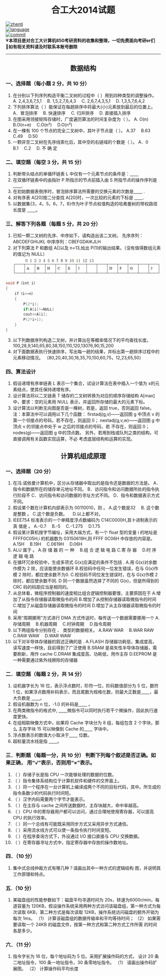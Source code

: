 # <center>合工大2014试题</center>

[![zhenti](https://img.shields.io/badge/%E8%80%83%E7%A0%94%E7%9C%9F%E9%A2%98-850-brightgreen)](https://github.com/HFUT-cskaoyan/zhenti)  
[![language](https://img.shields.io/badge/language-c%2B%2B-orange)](#language)  
[![commit](https://img.shields.io/github/last-commit/HFUT-cskaoyan/zhenti)](#commit)  
:heartpulse:**本项目是对合工大计算机850考研资料的收集和整理，一切免费面向考研er们**  
:love_letter:**如有相关资料请及时联系本账号删除**
****
## <center>数据结构</center>
### 一、选择题（每小题 2 分，共 10 分）
1. 在分别以下列序列构造平衡二叉树的过程中（ ）用到四种类型的调整操作。
A. 2,4,3,6,7,5,1&emsp; B. 1,5,2,7,6,4,3&emsp;
C. 2,6,7,4,3,5,1&emsp; D. 1,3,5,7,6,4,2&emsp;
2. 下列排序算法（ ）能保证在每趟排序中将最大(小)元素放到最后的位置上。
A．冒泡排序&emsp; B. 快速排序&emsp; C. 归并排序 &emsp;D. 直接插入排序
3. 在图采用领接矩阵存储时，广度遍历算法的时间复杂度为（ ）。
A. O(n) &emsp;B.O(n+e) &emsp;C.O(n²)&emsp; D.O(n³)
4. 在一棵有 100 个节点的完全二叉树中，其叶子节点是（ ）。
A.37 &emsp;B.63&emsp; C.49&emsp; D.50
5. 一颗非空二叉树在先序线索化后，其中空的右链域的个数是（ ）。
A．0&emsp; B.1&emsp; C.2&emsp; D. 不 确 定
### 二、填空题（每空 3 分，共 15 分）
1. 判断带头结点的单循环链表 L 中仅有一个元素节点的条件是：<u>&emsp;&emsp;</u>
2. 在双循环链表中的由指针 P 所指示的节点前插入由 S 所指节点的操作序列是 <u>&emsp;&emsp;</u>.
3. 在初始数据表倒序时，冒泡排序算法所需要的交换元素的次数是<u>&emsp;&emsp;</u> .
4. 对有序表 A[20]按二分查找 A[20]时，一次比较的元素的下标是 <u>&emsp;&emsp;</u>.
5. 以数据集{3，4，5，6，7，8}作为叶子节点权值构造的哈弗曼树的带权路径长度是 <u>&emsp;&emsp;</u>。
### 三、解答下列各题（每题 5 分，共 20 分）
1. 已知一颗二叉树的先序、中序如下，请构造出该二叉树。
先序序列：ABCDEFGHIJKL
中序序列：CBEFGDAIKJLH
2. 对下列算法 P 和数组 A[]以及 n=13,给出 P(1)的输出结果。（没有值得数组元素的值记为 NULL）
![img1](/img/2016-1.png)
```c++
void P（int i）
{
    if（i<=n）
    {
        P(2*i);
        if(A[i]!=NULL)
        cout<<A[i];
        P(2*i+1);
    }
}
```
3. 以下列数据序列构造二叉树，并计算出在等概率情况下的平均查找长度。
100,28,9,140,65,80,38,150,110,120,13076,90,15,200
4. 对下面数据表执行快速排序，写出每一趟的结果，并标出第一趟排序过程中的元素移动情况。
（80,20,40,30,18,35,70,150,60,75，12,23,65,50）
### 四、算法设计
1. 假设递增有序单链表 L 表示一个集合，试设计算法在表中插入一个值为 x的元素结点，使其任保持递增有序。
2. 设计算法将以二叉链表 T 储存的二叉树转换为对应的顺序存储结构 A[max]中，要求：空的元素用 NULL 表示，并返回所存储的最大的元素下标。
3. 设计算法以判断无向图是否是一棵树，若是，返回 true，否则返回 false。
注：本算法中可以调用以下几个函数：
firstadj(g,v)——返回图 g 中顶点 v 的第一个邻接点的号码，若不存在，则返回 0；
nextadj(g,v,w)——返回图 g 中顶点 v 的邻接点中处于 w 之后的邻接点的号码，若 不存在，则返回 0；
nodes(g)——返回图 g 中的顶点数。
另外，若用到栈或队列之类的结构，可直接调用有关函数实现运算，不必
考虑底层结构和运算的实现。

## <center>计算机组成原理</center>
### 一、选择题（20 分）
1. 在冯.诺依曼计算机中，区分从存储器中取出的是指令还是数据的方法是。
A．指令和数据所在的储存单元地址不同。
B．访问指令和访问数据所处的指令执行阶段不
C．访问指令和访问数据的寻址方式不同。
D．指令和数据表示方式不同。
2. 假设某个数在计算机内部表示为 00110010，则 。
A.这个数是32 &emsp;B. 这个数是整数 。
C.这个数是负数。 &emsp;D.以上都不对。
3. IEEE754 标准表示的一个单精度浮点数编码为 C14C0000H,其十进制表示的真
值是 。
A.-0.7&emsp; B.-5&emsp; C.-1.275&emsp; D.1.75
4. 假设某计算机按字节编址，采用大端方式，有一个 float 型的变量 i 的地址是 FFFF0C05H,i 的机器数为 03150619H,则 FFFF 0C06H 中存放的内容是。
A.15H &emsp;B.19H &emsp;C.0619H &emsp;D.06H
5. ALU 属于 。
A.存 储 器 的 一 种 &emsp;B.组 合 逻 辑 电 路
C.寄 存 器 &emsp;D.时 序 逻 辑 电 路
6. 在循环冗余校验中，生成多项式 G(x)应满足的条件不包括 .
A.用 G(x)对余数作模为 2 除，应该能使余数循环
B.校验码中任何一位发生错误，在与 G(x)作模 2 除时，都应使余数不为0.
C.校验码不同位发生错误时，在与 G(x)作模 2 除时，都应使余数不同.
D 同一个数据虽然选择了不同的 G(x)，但是所得到的 CRC 码的码距应当是相同的。
7. 从总体看，微程序控制器的速度相比组合逻辑控制器要慢，主要原因在于
A.增加了从指令存储器读取微指令的间
B.增加了从控制存储器读取微指令的时间
C.增加了从磁盘存储器读取微指令的时间
D.增加了从主存储器读取微指令的时间
8. 采用“周期挪用”方式进行 DMA 方式传送时，每传送一个数据需要挪用一个
A.存储周期 &emsp;B.机器周期 &emsp;C.时钟周期&emsp; D.指令周期
9. 以下两组指令分别存在 、 类型的数据相关。
A.RAW WAR &emsp;B.WAR RAW &emsp;C.RAW WAW &emsp;D.WAR WAW
10. 以下对半导体存储器的叙述正确的是 .
A.FLASH 存储器功耗低，集成度高，读写速度一样快，目前得到了广泛使用
B.SRAM 是易失性半导体存储器，需要刷新，用作 cache
C.DRAM 集成度高、功耗低，用作主存
D.EEPROM 是一种需要通过紫外线擦除的存储器
### 二．填空题（每题 2 分，共 14 分）
1. 设机器字长为 16 位，表示浮点数时，阶符一位，阶码数值部分为 5 位，数符 1 位，如果浮点数用补码表示，而且尾数为规格化数，则最大正数是<u>&emsp;&emsp;</u>，最大负数是 <u>&emsp;&emsp;</u>。
2. 假设机器数为 n 位，-1.0 的补码是<u>&emsp;&emsp;</u> 。
3. 在两类微指令的格式中, <u>&emsp;&emsp;</u>微指令可以同时执行若干个微操作，因此执行速度更快。
4. 在组相联映像方式中，如果将 Cache 字块分为 8 组，每组包含 2 个字块，那么 主存字块 15 可以映像到 Cache 的<u>&emsp;&emsp;</u> 字块中。
5. 浮点数表示的数值大小取决于<u>&emsp;&emsp;</u> 位数。
6. 超标量流水线是指 <u>&emsp;&emsp;</u>。
### 三．判断题（每题一分，共 10 分） 判断下列每个叙述是否正确。如果正确， 用“√”表示，否则用“×”表示。
1. （ ）存储子长是指 CPU 一次能够处理的数据的位数。
2. （ ）指令集体系结构位于计算机软件和硬件的交界面上。
3. （ ）将一个程序在一台计算机上编译成两个不同的目标代码，其中。所生成的指令条数少的代码执行时间短。
4. （ ）汉字内码需要两个字节才能表示。
5. （ ）在主存与 cache 之间传送数据时，主存块越大，命中率越高。
6. （ ）CPU 中的寄存器用户都可以访问，通过合理地使用寄存器，可以提高CPU 的执行效率。
7. （ ）同一个总线有可能既采用同步方式又采用异步方式通信。
8. （ ）采用流水线方式可以使一条指令执行时间变短。
9. （ ）在程序查询方式下，外设通过 I/O 接口直接与 CPU 交换数据。
10. （ ）在寄存器寻址方式中，指定寄存器中存放的操作数地址。
### 四．（10 分）
1. 集中式总线仲裁方式有哪几种？请画出其中一种方式的逻辑结构 图，并说明其工作原理和特点。
### 五.（10 分）
1. 某磁盘组的性能参数如下：磁盘平均寻道时间为 20s，转速为6000r/min，每道容量为 120KB，假设操作系统采用两种方式访问该磁盘组，第一种方式为每次读取 6KB，第二种方式是每次读取 12KB，操作系统访问磁盘的额外开销为每次 1ms。
（1） 计算该磁盘组的数据传输率和平均等待时间；
（2） 如果需要读取一个 24KB 的磁盘文件，按第一种方式和第二种方式工作所需 的时间各是多少。
### 六．（11 分）
1. 指令字长为 16 位，每个地址码为 5 位。采用扩展操作码的方式， 设计 20 条二地址指令，100 条一地址指令，30 条零地址指令。
（1） 请画出操作码扩展图。
（2） 计算操作码平均长度